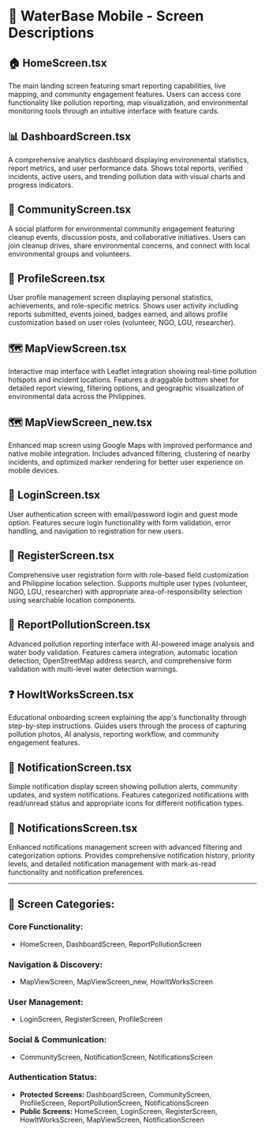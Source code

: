 # 📱 WaterBase Mobile - Screen Descriptions

## 🏠 **HomeScreen.tsx**
The main landing screen featuring smart reporting capabilities, live mapping, and community engagement features. Users can access core functionality like pollution reporting, map visualization, and environmental monitoring tools through an intuitive interface with feature cards.

## 📊 **DashboardScreen.tsx**
A comprehensive analytics dashboard displaying environmental statistics, report metrics, and user performance data. Shows total reports, verified incidents, active users, and trending pollution data with visual charts and progress indicators.

## 🤝 **CommunityScreen.tsx**
A social platform for environmental community engagement featuring cleanup events, discussion posts, and collaborative initiatives. Users can join cleanup drives, share environmental concerns, and connect with local environmental groups and volunteers.

## 👤 **ProfileScreen.tsx**
User profile management screen displaying personal statistics, achievements, and role-specific metrics. Shows user activity including reports submitted, events joined, badges earned, and allows profile customization based on user roles (volunteer, NGO, LGU, researcher).

## 🗺️ **MapViewScreen.tsx**
Interactive map interface with Leaflet integration showing real-time pollution hotspots and incident locations. Features a draggable bottom sheet for detailed report viewing, filtering options, and geographic visualization of environmental data across the Philippines.

## 🗺️ **MapViewScreen_new.tsx**
Enhanced map screen using Google Maps with improved performance and native mobile integration. Includes advanced filtering, clustering of nearby incidents, and optimized marker rendering for better user experience on mobile devices.

## 🔐 **LoginScreen.tsx**
User authentication screen with email/password login and guest mode option. Features secure login functionality with form validation, error handling, and navigation to registration for new users.

## 📝 **RegisterScreen.tsx**
Comprehensive user registration form with role-based field customization and Philippine location selection. Supports multiple user types (volunteer, NGO, LGU, researcher) with appropriate area-of-responsibility selection using searchable location components.

## 📸 **ReportPollutionScreen.tsx**
Advanced pollution reporting interface with AI-powered image analysis and water body validation. Features camera integration, automatic location detection, OpenStreetMap address search, and comprehensive form validation with multi-level water detection warnings.

## ❓ **HowItWorksScreen.tsx**
Educational onboarding screen explaining the app's functionality through step-by-step instructions. Guides users through the process of capturing pollution photos, AI analysis, reporting workflow, and community engagement features.

## 🔔 **NotificationScreen.tsx**
Simple notification display screen showing pollution alerts, community updates, and system notifications. Features categorized notifications with read/unread status and appropriate icons for different notification types.

## 🔔 **NotificationsScreen.tsx**
Enhanced notifications management screen with advanced filtering and categorization options. Provides comprehensive notification history, priority levels, and detailed notification management with mark-as-read functionality and notification preferences.

---

## 📱 **Screen Categories:**

### **Core Functionality:**
- HomeScreen, DashboardScreen, ReportPollutionScreen

### **Navigation & Discovery:**
- MapViewScreen, MapViewScreen_new, HowItWorksScreen

### **User Management:**
- LoginScreen, RegisterScreen, ProfileScreen

### **Social & Communication:**
- CommunityScreen, NotificationScreen, NotificationsScreen

### **Authentication Status:**
- **Protected Screens:** DashboardScreen, CommunityScreen, ProfileScreen, ReportPollutionScreen, NotificationsScreen
- **Public Screens:** HomeScreen, LoginScreen, RegisterScreen, HowItWorksScreen, MapViewScreen, NotificationScreen
